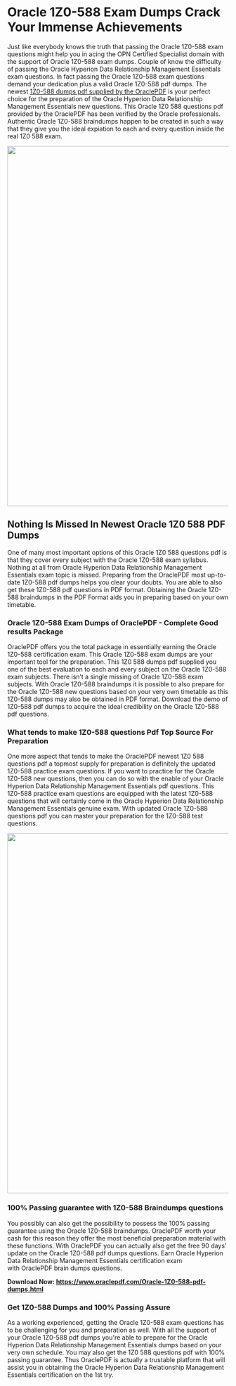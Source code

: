 <h1>Oracle 1Z0-588 Exam Dumps Crack Your Immense Achievements</h1>
<p>Just like everybody knows the truth that passing the Oracle 1Z0-588 exam questions might help you in acing the&nbsp;OPN Certified Specialist&nbsp;domain with the support of Oracle 1Z0-588 exam dumps. Couple of know the difficulty of passing the Oracle Hyperion Data Relationship Management Essentials exam questions. In fact passing the Oracle 1Z0-588 exam questions demand your dedication plus a valid Oracle 1Z0-588 pdf dumps. The newest&nbsp;<a href="https://www.oraclepdf.com/Oracle-1Z0-588-pdf-dumps.html">1Z0-588 dumps pdf supplied by the OraclePDF</a>&nbsp;is your perfect choice for the preparation of the Oracle Hyperion Data Relationship Management Essentials new questions. This Oracle 1Z0 588 questions pdf provided by the OraclePDF has been verified by the Oracle professionals. Authentic Oracle 1Z0-588 braindumps happen to be created in such a way that they give you the ideal expiation to each and every question inside the real 1Z0 588 exam.</p>
<p><a href="https://www.oraclepdf.com/Oracle-1Z0-588-pdf-dumps.html"><img src="https://i.ibb.co/mJY6Knz/1.png" width="820" /></a></p>
<h2>Nothing Is Missed In Newest Oracle 1Z0 588 PDF Dumps</h2>
<p>One of many most important options of this Oracle 1Z0 588 questions pdf is that they cover every subject with the Oracle 1Z0-588 exam syllabus. Nothing at all from Oracle Hyperion Data Relationship Management Essentials exam topic is missed. Preparing from the OraclePDF most up-to-date 1Z0-588 pdf dumps helps you clear your doubts. You are able to also get these 1Z0-588 pdf questions in PDF format. Obtaining the Oracle 1Z0-588 braindumps in the PDF Format aids you in preparing based on your own timetable.</p>
<h3>Oracle 1Z0-588 Exam Dumps of OraclePDF - Complete Good results Package</h3>
<p>OraclePDF offers you the total package in essentially earning the Oracle 1Z0-588 certification exam. This Oracle 1Z0-588 exam dumps are your important tool for the preparation. This 1Z0 588 dumps pdf supplied you one of the best evaluation to each and every subject on the Oracle 1Z0-588 exam subjects. There isn&rsquo;t a single missing of Oracle 1Z0-588 exam subjects. With Oracle 1Z0-588 braindumps it is possible to also prepare for the Oracle 1Z0-588 new questions based on your very own timetable as this 1Z0-588 dumps may also be obtained in PDF format. Download the demo of 1Z0-588 pdf dumps to acquire the ideal credibility on the Oracle 1Z0-588 pdf questions.</p>
<h3>What tends to make 1Z0-588 questions Pdf Top Source For Preparation</h3>
<p>One more aspect that tends to make the OraclePDF newest 1Z0 588 questions pdf a topmost supply for preparation is definitely the updated 1Z0-588 practice exam questions. If you want to practice for the Oracle 1Z0-588 new questions, then you can do so with the enable of your Oracle Hyperion Data Relationship Management Essentials pdf questions. This 1Z0-588 practice exam questions are equipped with the latest 1Z0-588 questions that will certainly come in the Oracle Hyperion Data Relationship Management Essentials genuine exam. With updated Oracle 1Z0-588 questions pdf you can master your preparation for the 1Z0-588 test questions.</p>
<p><img src="https://i.ibb.co/TWQ7T6D/2.png" width="820" /></p>
<h3>100% Passing guarantee with 1Z0-588 Braindumps questions</h3>
<p>You possibly can also get the possibility to possess the 100% passing guarantee using the Oracle 1Z0-588 braindumps. OraclePDF worth your cash for this reason they offer the most beneficial preparation material with these functions. With OraclePDF you can actually also get the free 90 days&rsquo; update on the Oracle 1Z0-588 pdf dumps questions. Earn Oracle Hyperion Data Relationship Management Essentials certification exam with&nbsp;OraclePDF&nbsp;brain dumps questions.</p>
<p><strong>Download Now: <a href="https://www.oraclepdf.com/Oracle-1Z0-588-pdf-dumps.html">https://www.oraclepdf.com/Oracle-1Z0-588-pdf-dumps.html</a></strong></p>
<h3>Get 1Z0-588&nbsp;Dumps&nbsp;and 100% Passing Assure</h3>
<p>As a working experienced, getting the Oracle 1Z0-588 exam questions has to be challenging for you and preparation as well. With all the support of your Oracle 1Z0-588 pdf dumps you're able to prepare for the Oracle Hyperion Data Relationship Management Essentials dumps based on your very own schedule. You may also get the 1Z0 588 questions pdf with 100% passing guarantee. Thus OraclePDF is actually a trustable platform that will assist you in obtaining the Oracle Hyperion Data Relationship Management Essentials certification on the 1st try.</p>
